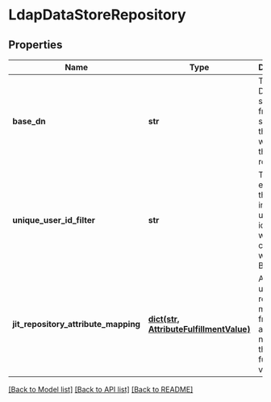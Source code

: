 # LdapDataStoreRepository

## Properties
Name | Type | Description | Notes
------------ | ------------- | ------------- | -------------
**base_dn** | **str** | The base DN to search from. If not specified, the search will start at the LDAP&#39;s root. | [optional] 
**unique_user_id_filter** | **str** | The expression that results in a unique user identifier, when combined with the Base DN. | 
**jit_repository_attribute_mapping** | [**dict(str, AttributeFulfillmentValue)**](AttributeFulfillmentValue.md) | A list of user repository mappings from attribute names to their fulfillment values. | 

[[Back to Model list]](../README.md#documentation-for-models) [[Back to API list]](../README.md#documentation-for-api-endpoints) [[Back to README]](../README.md)


